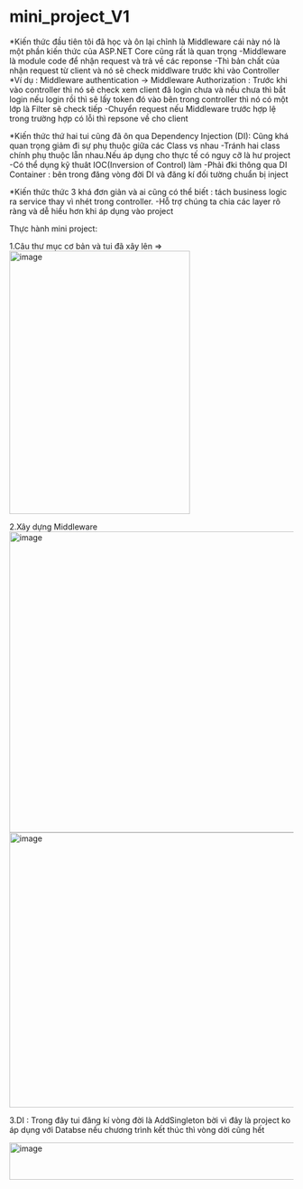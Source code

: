 # mini_project_V1

*Kiến thức đầu tiên tôi đã học và ôn lại chỉnh là Middleware cái này nó là một phần kiến thức của ASP.NET Core cũng rất là quan trọng 
  -Middleware là module code để nhận request và trả về các reponse
  -Thì bản chất của nhận request từ client và nó sẽ check middlware trước khi vào Controller
   *Ví dụ : Middleware authentication  -> Middleware Authorization : Trước khi vào controller thì nó sẽ check xem client đã login chưa và nếu chưa thì bắt login
   nếu login rồi thì sẽ lấy token đó vào bên trong controller thì nó có một lớp là Filter sẽ check tiếp
  -Chuyển request nếu Middleware trước hợp lệ trong trường hợp có lỗi thì repsone về cho client


  
*Kiến thức thứ hai tui cũng đã ôn qua Dependency Injection (DI): Cũng khá quan trọng giảm đi sự phụ thuộc giữa các Class vs nhau
  -Tránh hai class chính phụ thuộc lẵn nhau.Nếu áp dụng cho thực tế có nguy cỡ là hư project
  -Có thể dụng kỹ thuât IOC(Inversion of Control) làm
  -Phải đki thông qua DI Container : bên trong đăng vòng đời DI và đăng kí đối tường chuẩn bị inject



  
*Kiến thức thức 3 khá đơn giản và ai cũng có thể biết : tách business logic ra service thay vì nhét trong controller.
  -Hỗ trợ chúng ta chia các layer rõ ràng và dễ hiểu hơn khi áp dụng vào project



  
  Thực hành mini project:


  
  1.Câu thư mục cơ bản và tui đã xây lên =>
  <img width="320" height="466" alt="image" src="https://github.com/user-attachments/assets/e45baf29-5497-4672-b528-27ab6fa645c1" />



  
  2.Xây dựng Middleware
  <img width="816" height="533" alt="image" src="https://github.com/user-attachments/assets/9dcf1310-a5ca-4984-9d13-7844eecc70dc" />
  <img width="691" height="487" alt="image" src="https://github.com/user-attachments/assets/5f5ae987-72c2-4b6e-ac04-6346e3aea099" />




  
  3.DI : Trong đây tui đăng kí vòng đời là AddSingleton bời vì đây là project ko áp dụng với Databse nếu chương trình kết thúc thì vòng dời cũng hết



  
  <img width="590" height="66" alt="image" src="https://github.com/user-attachments/assets/28b3936d-8be5-40f1-a87d-d6a34144dc97" />



